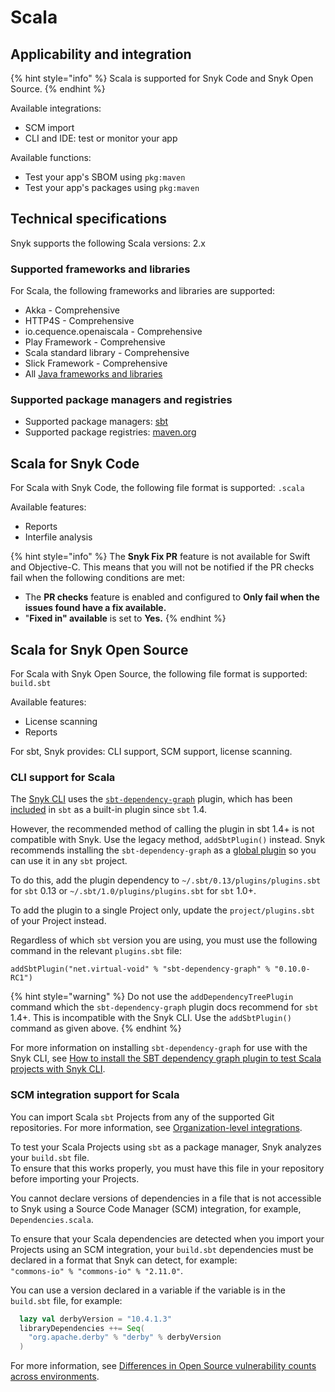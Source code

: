# Scala

## Applicability and integration

{% hint style="info" %}
Scala is supported for Snyk Code and Snyk Open Source.
{% endhint %}

Available integrations:

* SCM import
* CLI and IDE: test or monitor your app

Available functions:

* Test your app's SBOM using `pkg:maven`
* Test your app's packages using `pkg:maven`

## Technical specifications

Snyk supports the following Scala versions: 2.x

### Supported frameworks and libraries

For Scala, the following frameworks and libraries are supported:

* Akka - Comprehensive
* HTTP4S - Comprehensive
* io.cequence.openaiscala - Comprehensive
* Play Framework - Comprehensive
* Scala standard library - Comprehensive
* Slick Framework - Comprehensive
* All [Java frameworks and libraries](../../supported-languages-package-managers-and-frameworks/java-and-kotlin/#supported-frameworks-and-libraries)

### Supported package managers and registries

* Supported package managers: [sbt](https://www.scala-sbt.org/)
* Supported package registries: [maven.org](https://maven.org/)

## Scala for Snyk Code

For Scala with Snyk Code, the following file format is supported: `.scala`

Available features:

* Reports
* Interfile analysis

{% hint style="info" %}
The **Snyk Fix PR** feature is not available for Swift and Objective-C. This means that you will not be notified if the PR checks fail when the following conditions are met:

* The **PR checks** feature is enabled and configured to **Only fail when the issues found have a fix available.**
* "**Fixed in" available** is set to **Yes.**
{% endhint %}

## Scala for Snyk Open Source

For Scala with Snyk Open Source, the following file format is supported: `build.sbt`

Available features:

* License scanning
* Reports

For sbt, Snyk provides: CLI support, SCM support, license scanning.

### CLI support for Scala

The [Snyk CLI](../../developer-tools/snyk-cli/) uses the [`sbt-dependency-graph`](https://github.com/sbt/sbt-dependency-graph) plugin, which has been [included](https://www.scala-sbt.org/1.x/docs/Combined+Pages.html#sbt-dependency-graph+is+in-sourced) in `sbt` as a built-in plugin since `sbt` 1.4.

However, the recommended method of calling the plugin in sbt 1.4+ is not compatible with Snyk. Use the legacy method, `addSbtPlugin()` instead. Snyk recommends installing the `sbt-dependency-graph` as a [global plugin](https://www.scala-sbt.org/1.x/docs/Using-Plugins.html#Global+plugins) so you can use it in any `sbt` project.

To do this, add the plugin dependency to `~/.sbt/0.13/plugins/plugins.sbt` for `sbt` 0.13 or `~/.sbt/1.0/plugins/plugins.sbt` for `sbt` 1.0+.

To add the plugin to a single Project only, update the `project/plugins.sbt` of your Project instead.

Regardless of which `sbt` version you are using, you must use the following command in the relevant `plugins.sbt` file:

`addSbtPlugin("net.virtual-void" % "sbt-dependency-graph" % "0.10.0-RC1")`

{% hint style="warning" %}
Do not use the `addDependencyTreePlugin` command which the `sbt-dependency-graph` plugin docs recommend for `sbt` 1.4+. This is incompatible with the Snyk CLI. Use the `addSbtPlugin()` command as given above.
{% endhint %}

For more information on installing `sbt-dependency-graph` for use with the Snyk CLI, see [How to install the SBT dependency graph plugin to test Scala projects with Snyk CLI](https://support.snyk.io/s/article/How-to-install-the-SBT-dependency-graph-plugin-to-test-Scala-projects-with-Snyk-CLI).

### SCM integration support for Scala

You can import Scala `sbt` Projects from any of the supported Git repositories. For more information, see [Organization-level integrations](../../developer-tools/scm-integrations/organization-level-integrations/).

To test your Scala Projects using `sbt` as a package manager, Snyk analyzes your `build.sbt` file.\
To ensure that this works properly, you must have this file in your repository before importing your Projects.

You cannot declare versions of dependencies in a file that is not accessible to Snyk using a Source Code Manager (SCM) integration, for example, `Dependencies.scala`.

To ensure that your Scala dependencies are detected when you import your Projects using an SCM integration, your `build.sbt` dependencies must be declared in a format that Snyk can detect, for example:\
`"commons-io" % "commons-io" % "2.11.0"`.

You can use a version declared in a variable if the variable is in the `build.sbt` file, for example:

```scala
  lazy val derbyVersion = "10.4.1.3"
  libraryDependencies ++= Seq(
    "org.apache.derby" % "derby" % derbyVersion
  ) 
```

For more information, see [Differences in Open Source vulnerability counts across environments](../../scan-with-snyk/snyk-open-source/manage-vulnerabilities/differences-in-open-source-vulnerability-counts-across-environments.md).
